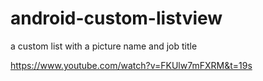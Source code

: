 # android-custom-listview
a custom list with a picture name and job title

https://www.youtube.com/watch?v=FKUlw7mFXRM&t=19s

